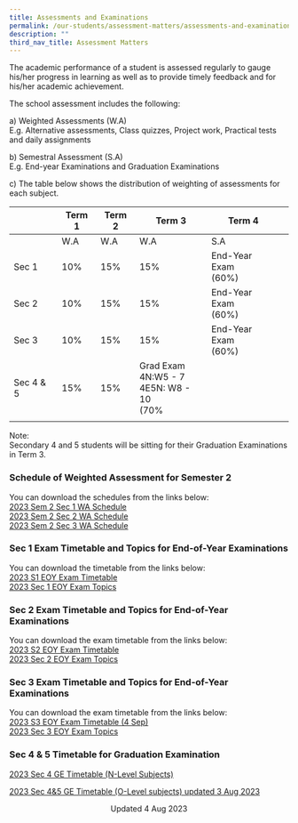 ```yaml
---
title: Assessments and Examinations
permalink: /our-students/assessment-matters/assessments-and-examinations/
description: ""
third_nav_title: Assessment Matters
---
```

The academic performance of a student is assessed regularly to gauge his/her progress in learning as well as to provide timely feedback and for his/her academic achievement.

The school assessment includes the following:

a) Weighted Assessments (W.A) <br>
E.g. Alternative assessments, Class quizzes, Project work, Practical tests and daily assignments

b) Semestral Assessment (S.A) <br>
E.g. End-year Examinations and Graduation Examinations

c) The table below shows the distribution of weighting of assessments for each subject.

| | Term 1 | Term 2 |Term 3  | Term 4 |  | 
|---|---|---|---|---|---|
| | W.A | W.A |  W.A | S.A |
| Sec 1 | 10% | 15% | 15% | End-Year Exam<br>(60%) |
| Sec 2 | 10% | 15% | 15% | End-Year Exam<br>(60%) |
| Sec 3 | 10% | 15% | 15% | End-Year Exam<br>(60%) |
|Sec 4 &amp; 5|15%|15%|Grad Exam<br>4N:W5 - 7<br>4E5N: W8 - 10<br>(70%|
| | | | | | 

Note:&nbsp;<br>
Secondary 4 and 5 students will be sitting for their Graduation Examinations in Term 3. &nbsp;&nbsp;

### Schedule of Weighted Assessment for Semester 2

You can download the schedules from the links below:  
[2023 Sem 2 Sec 1 WA Schedule](/files/2023%20sem%202%20sec1%20wa%20pn%20final.pdf)<br>
[2023 Sem 2 Sec 2 WA Schedule](/files/2023%20sem%202%20sec2%20wa%20pn%20final.pdf)<br> [2023 Sem 2 Sec 3 WA Schedule](/files/2023%20sem%202%20sec3%20wa%20pn%20final.pdf)

### Sec 1 Exam Timetable and Topics for End-of-Year Examinations

You can download the timetable from the links below:<br>
[2023 S1 EOY Exam Timetable](/files/2023%20s1%20eoy%20exam%20timetable%20(students).pdf)<br>[2023 Sec 1 EOY Exam Topics](/files/2023%20sec%201%20eoy%20exam%20topics.pdf)
  
### Sec 2 Exam Timetable and Topics for End-of-Year Examinations
You can download the exam timetable from the links below:<br>
[2023 S2 EOY Exam Timetable](/files/2023%20s2%20eoy%20exam%20timetable%20(students).pdf)<br>[2023 Sec 2 EOY Exam Topics](/files/2023%20sec%202%20eoy%20exam%20topics.pdf)

### Sec 3 Exam Timetable and Topics for End-of-Year Examinations

You can download the exam timetable from the links below:<br>
[2023 S3 EOY Exam Timetable (4 Sep)](/files/2023%20s3%20eoy%20exam%20timetable%20(4%20sep)%20students.pdf)<br>[2023 Sec 3 EOY Exam Topics](/files/2023%20sec%203%20eoy%20exam%20topics.pdf)

### Sec 4 &amp; 5 Timetable for Graduation Examination

[2023 Sec 4 GE Timetable (N-Level Subjects)](/files/2023%20sec%204%20ge%20timetable%20(n-level%20subjects).pdf)

[2023 Sec 4&amp;5 GE Timetable (O-Level subjects) updated 3 Aug 2023](/files/2023%20sec%204&amp;5%20ge%20timetable%20(o-level%20subjects)%20updated%203%20aug%202023.pdf)

<center> Updated 4 Aug 2023 </center>